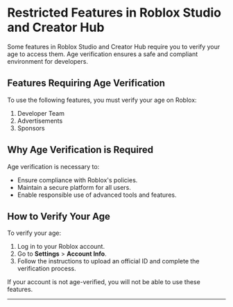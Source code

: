# Restricted Features in Roblox Studio and Creator Hub

Some features in Roblox Studio and Creator Hub require you to verify your age to access them. Age verification ensures a safe and compliant environment for developers.

## Features Requiring Age Verification
To use the following features, you must verify your age on Roblox:
1. Developer Team
2. Advertisements
3. Sponsors

## Why Age Verification is Required
Age verification is necessary to:
- Ensure compliance with Roblox's policies.
- Maintain a secure platform for all users.
- Enable responsible use of advanced tools and features.

## How to Verify Your Age
To verify your age:
1. Log in to your Roblox account.
2. Go to **Settings** > **Account Info**.
3. Follow the instructions to upload an official ID and complete the verification process.

If your account is not age-verified, you will not be able to use these features.

---
